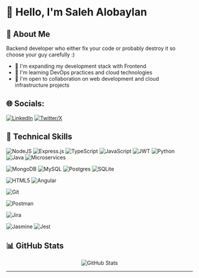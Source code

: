 # 👋 Hello, I'm Saleh Alobaylan

## 💫 About Me
<!-- Web and backend developer experienced with modern web frameworks and the MEAN stack. Adept in designing RESTful APIs, implementing authentication best practices, and practicing test‑driven development. Passionate about building scalable, maintainable systems using agile and microservices methodologies. -->

Backend developer who either fix your code or probably destroy it so choose your guy carefully :)

- 🔭 I'm expanding my development stack with Frontend
- 🌱 I'm learning DevOps practices and cloud technologies
- 👯 I'm open to collaboration on web development and cloud infrastructure projects

## 🌐 Socials:
[![LinkedIn](https://img.shields.io/badge/LinkedIn-%230077B5.svg?logo=linkedin&logoColor=white)](https://linkedin.com/in/Saleh-Alobaylan) [![Twitter/X](https://img.shields.io/badge/X-black.svg?logo=X&logoColor=white)](https://x.com/Salobaylan) 

<!--
| <a href="https://github.com/salehalobaylan/github-readme-stats"><img align="center" src="https://github-readme-stats.vercel.app/api?username=salehalobaylan&show_icons=true&include_all_commits=true&theme=transparent&hide_border=true&rank_icon=github" alt="salehalobaylan's github stats" /></a> | <a href="https://github.com/salehalobaylan/github-readme-stats"><img align="center" src="https://github-readme-stats.vercel.app/api/top-langs/?username=salehalobaylan&layout=compact&theme=transparent&hide_border=true" /></a> |
| ------------- | ------------- | 
-->

## 🚀 Technical Skills

<!--### Backend Development-->
![NodeJS](https://img.shields.io/badge/node.js-6DA55F?style=for-the-badge&logo=node.js&logoColor=white)
![Express.js](https://img.shields.io/badge/express.js-%23404d59.svg?style=for-the-badge&logo=express&logoColor=%2361DAFB)
![TypeScript](https://img.shields.io/badge/typescript-%23007ACC.svg?style=for-the-badge&logo=typescript&logoColor=white)
![JavaScript](https://img.shields.io/badge/javascript-%23323330.svg?style=for-the-badge&logo=javascript&logoColor=%23F7DF1E)
![JWT](https://img.shields.io/badge/JWT-black?style=for-the-badge&logo=JSON%20web%20tokens)
![Python](https://img.shields.io/badge/python-3670A0?style=for-the-badge&logo=python&logoColor=ffdd54)
![Java](https://img.shields.io/badge/java-%23ED8B00.svg?style=for-the-badge&logo=openjdk&logoColor=white)
![Microservices](https://img.shields.io/badge/Microservices-gray?style=for-the-badge&logo=hexagonal-architecture&logoColor=white)

<!--### Databases-->
![MongoDB](https://img.shields.io/badge/MongoDB-%234ea94b.svg?style=for-the-badge&logo=mongodb&logoColor=white)
![MySQL](https://img.shields.io/badge/mysql-4479A1.svg?style=for-the-badge&logo=mysql&logoColor=white)
![Postgres](https://img.shields.io/badge/postgres-%23316192.svg?style=for-the-badge&logo=postgresql&logoColor=white)
![SQLite](https://img.shields.io/badge/sqlite-%2307405e.svg?style=for-the-badge&logo=sqlite&logoColor=white)

<!--### Frontend Development-->
![HTML5](https://img.shields.io/badge/html5-%23E34F26.svg?style=for-the-badge&logo=html5&logoColor=white)
![Angular](https://img.shields.io/badge/angular-%23DD0031.svg?style=for-the-badge&logo=angular&logoColor=white)

<!--### DevOps & Tools-->
![Git](https://img.shields.io/badge/git-%23F05033.svg?style=for-the-badge&logo=git&logoColor=white)
<!-- ![Azure](https://img.shields.io/badge/azure-%230072C6.svg?style=for-the-badge&logo=microsoftazure&logoColor=white) -->
![Postman](https://img.shields.io/badge/Postman-FF6C37?style=for-the-badge&logo=postman&logoColor=white)
<!-- ![ESLint](https://img.shields.io/badge/ESLint-4B3263?style=for-the-badge&logo=eslint&logoColor=white) -->
<!-- ![Nodemon](https://img.shields.io/badge/NODEMON-%23323330.svg?style=for-the-badge&logo=nodemon&logoColor=%BBDEAD)
![Yarn](https://img.shields.io/badge/yarn-%232C8EBB.svg?style=for-the-badge&logo=yarn&logoColor=white) -->
![Jira](https://img.shields.io/badge/jira-%230A0FFF.svg?style=for-the-badge&logo=jira&logoColor=white)

<!--### Testing-->
![Jasmine](https://img.shields.io/badge/jasmine-%238A4182.svg?style=for-the-badge&logo=jasmine&logoColor=white)
![Jest](https://img.shields.io/badge/Jest-C21325?style=for-the-badge&logo=jest&logoColor=white)

## 📊 GitHub Stats

<div align="center">
  <img src="https://github-readme-stats.vercel.app/api?username=salehalobaylan&theme=dark&hide_border=false&include_all_commits=true&count_private=true" alt="GitHub Stats" />
  <!-- <img src="https://github-readme-streak-stats.herokuapp.com/?user=salehalobaylan&theme=dark&hide_border=false" alt="GitHub Streak" /> -->
</div>


<!-- ### 🔝 Top Contributed Repositories
![](https://github-contributor-stats.vercel.app/api?username=salehalobaylan&limit=5&theme=merko&combine_all_yearly_contributions=true) -->
<!-- 
## 📫 Connect With Me
[![LinkedIn](https://img.shields.io/badge/LinkedIn-%230077B5.svg?logo=linkedin&logoColor=white)](https://linkedin.com/in/Saleh-Alobaylan) 
[![Twitter/X](https://img.shields.io/badge/X-black.svg?logo=X&logoColor=white)](https://x.com/Salobaylan) -->

---
<!-- <div align="center">
  <img src="https://visitcount.itsvg.in/api?id=salehalobaylan&icon=0&color=0" alt="Visit Count" />
</div> -->

<!-- Proudly created with GPRM ( https://gprm.itsvg.in ) -->
